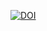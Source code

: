 [![DOI](https://zenodo.org/badge/DOI/10.5281/zenodo.10020346.svg)](https://doi.org/10.5281/zenodo.10020346)
